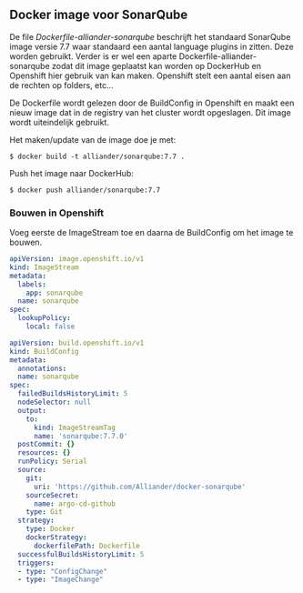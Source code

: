 ## Docker image voor SonarQube

De file *Dockerfile-alliander-sonarqube* beschrijft het standaard SonarQube image
versie 7.7 waar standaard een aantal language plugins in zitten. Deze worden
gebruikt. Verder is er wel een aparte Dockerfile-alliander-sonarqube zodat dit 
image geplaatst kan worden op DockerHub en Openshift hier gebruik van kan maken.
Openshift stelt een aantal eisen aan de rechten op folders, etc... 

De Dockerfile wordt gelezen door de BuildConfig in Openshift en maakt een nieuw
image dat in de registry van het cluster wordt opgeslagen. Dit image wordt
uiteindelijk gebruikt.

Het maken/update van de image doe je met:
```console
$ docker build -t alliander/sonarqube:7.7 .
```

Push het image naar DockerHub:
```console
$ docker push alliander/sonarqube:7.7
```

### Bouwen in Openshift
Voeg eerste de ImageStream toe en daarna de BuildConfig om het image te bouwen.

```yaml
apiVersion: image.openshift.io/v1
kind: ImageStream
metadata:
  labels:
    app: sonarqube
  name: sonarqube
spec:
  lookupPolicy:
    local: false
```

```yaml
apiVersion: build.openshift.io/v1
kind: BuildConfig
metadata:
  annotations:
  name: sonarqube
spec:
  failedBuildsHistoryLimit: 5
  nodeSelector: null
  output:
    to:
      kind: ImageStreamTag
      name: 'sonarqube:7.7.0'
  postCommit: {}
  resources: {}
  runPolicy: Serial
  source:
    git:
      uri: 'https://github.com/Alliander/docker-sonarqube'
    sourceSecret:
      name: argo-cd-github
    type: Git
  strategy:
    type: Docker
    dockerStrategy:
      dockerfilePath: Dockerfile
  successfulBuildsHistoryLimit: 5
  triggers:
  - type: "ConfigChange"
  - type: "ImageChange"
```

